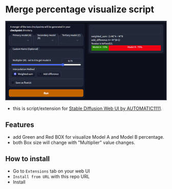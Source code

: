 # Merge percentage visualize script

![](merge_visualize.png)

- this is script/extension for [Stable Diffusion Web UI by AUTOMATIC1111](https://github.com/AUTOMATIC1111/stable-diffusion-webui).

## Features

- add Green and Red BOX for visualize Model A and Model B percentage.
- both Box size will change with "Multiplier" value changes.

## How to install

- Go to `Extensions` tab on your web UI
- `Install from URL` with this repo URL
- Install
